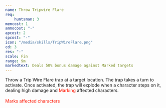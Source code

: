 ```yaml
---
name: Throw Tripwire Flare
req: 
    huntsman: 3
memcost: 1
ammocost: "-"
apcost: 2
spcost: "-"
icon: "/media/skills/TripWireFlare.png"
cd: 3
res: "-"
scale: Fin
range: 9m
markedtext: Deals 50% bonus damage against Marked targets
---
```

Throw a Trip Wire Flare trap at a target location. The trap takes a turn to activate. Once activated, the trap will explode when a character steps on it, dealing high damage and <font color='#FF1500'>Marking</font> affected characters.<br><br>
            <font color='#FF1500'>Marks affected characters</font>
